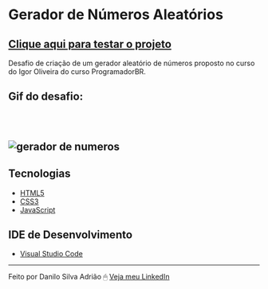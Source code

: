 # Gerador de Números Aleatórios

<a href="https://danilosilvaadriao.github.io/Gerador-de-Numeros-Aleatorios"><h2>Clique aqui para testar o projeto</h2></a>

Desafio de criação de um gerador aleatório de números proposto no curso do Igor Oliveira do curso ProgramadorBR.
<br>

<h2> Gif do desafio: <h2> <br>

  ![gerador de numeros](https://user-images.githubusercontent.com/82722083/153781322-348f5f8d-571e-42d3-9cc6-9490b3672a32.gif)
  
   ## Tecnologias
  - [HTML5](https://html.spec.whatwg.org/multipage/)
  - [CSS3](https://www.w3.org/TR/css3-roadmap/)
  - [JavaScript](https://developer.mozilla.org/pt-BR/docs/Web/JavaScript)
  
  ## IDE de Desenvolvimento
  - [Visual Studio Code](https://code.visualstudio.com/)
  
  ---
  
Feito por Danilo Silva Adrião 🖱 [Veja meu LinkedIn](https://www.linkedin.com/in/danilosilvaadriao)
